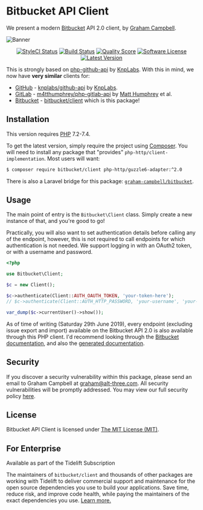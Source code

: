 # Bitbucket API Client

We present a modern [Bitbucket](https://bitbucket.org/) API 2.0 client, by [Graham Campbell](https://github.com/GrahamCampbell).

![Banner](https://user-images.githubusercontent.com/2829600/71563802-86e2fe80-2a8d-11ea-9f03-1cc0b6517210.png)

<p align="center">
<a href="https://github.styleci.io/repos/127466560"><img src="https://github.styleci.io/repos/127466560/shield" alt="StyleCI Status"></img></a>
<a href="https://github.com/BitbucketAPI/Client/actions?query=workflow%3ATests"><img src="https://img.shields.io/github/workflow/status/BitbucketAPI/Client/Tests?style=flat-square" alt="Build Status"></img></a>
<a href="https://scrutinizer-ci.com/g/BitbucketAPI/Client"><img src="https://img.shields.io/scrutinizer/g/BitbucketAPI/Client?style=flat-square" alt="Quality Score"></img></a>
<a href="LICENSE"><img src="https://img.shields.io/badge/license-MIT-brightgreen?style=flat-square" alt="Software License"></img></a>
<a href="https://github.com/BitbucketAPI/Client/releases"><img src="https://img.shields.io/github/release/BitbucketAPI/Client?style=flat-square" alt="Latest Version"></img></a>
</p>

This is strongly based on [php-github-api](https://github.com/KnpLabs/php-github-api) by [KnpLabs](https://github.com/KnpLabs). With this in mind, we now have **very similar** clients for:

* [GitHub](https://github.com/) - [knplabs/github-api](https://packagist.org/packages/knplabs/github-api) by [KnpLabs](https://github.com/KnpLabs/php-github-api).
* [GitLab](https://gitlab.com/) - [m4tthumphrey/php-gitlab-api](https://packagist.org/packages/m4tthumphrey/php-gitlab-api) by [Matt Humphrey](https://github.com/m4tthumphrey) et al.
* [Bitbucket](https://bitbucket.org/) - [bitbucket/client](https://packagist.org/packages/bitbucket/client) which is this package!


## Installation

This version requires [PHP](https://php.net) 7.2-7.4.

To get the latest version, simply require the project using [Composer](https://getcomposer.org). You will need to install any package that "provides" `php-http/client-implementation`. Most users will want:

```bash
$ composer require bitbucket/client php-http/guzzle6-adapter:^2.0
```

There is also a Laravel bridge for this package: [`graham-campbell/bitbucket`](https://github.com/GrahamCampbell/Laravel-Bitbucket).

## Usage

The main point of entry is the `Bitbucket\Client` class. Simply create a new instance of that, and you're good to go!

Practically, you will also want to set authentication details before calling any of the endpoint, however, this is not required to call endpoints for which authentication is not needed. We support logging in with an OAuth2 token, or with a username and password.

```php
<?php

use Bitbucket\Client;

$c = new Client();

$c->authenticate(Client::AUTH_OAUTH_TOKEN, 'your-token-here');
// $c->authenticate(Client::AUTH_HTTP_PASSWORD, 'your-username', 'your-password');

var_dump($c->currentUser()->show());
```

As of time of writing (Saturday 29th June 2019), every endpoint (excluding issue export and import) available on the Bitbucket API 2.0 is also available through this PHP client. I'd recommend looking through the [Bitbucket documentation](https://developer.atlassian.com/bitbucket/api/2/reference/), and also the [generated documentation](https://bitbucketapi.github.io/Client/).


## Security

If you discover a security vulnerability within this package, please send an email to Graham Campbell at graham@alt-three.com. All security vulnerabilities will be promptly addressed. You may view our full security policy [here](https://github.com/BitbucketAPI/Client/security/policy).


## License

Bitbucket API Client is licensed under [The MIT License (MIT)](LICENSE).


## For Enterprise

Available as part of the Tidelift Subscription

The maintainers of `bitbucket/client` and thousands of other packages are working with Tidelift to deliver commercial support and maintenance for the open source dependencies you use to build your applications. Save time, reduce risk, and improve code health, while paying the maintainers of the exact dependencies you use. [Learn more.](https://tidelift.com/subscription/pkg/packagist-bitbucket-client?utm_source=packagist-bitbucket-client&utm_medium=referral&utm_campaign=enterprise&utm_term=repo)
